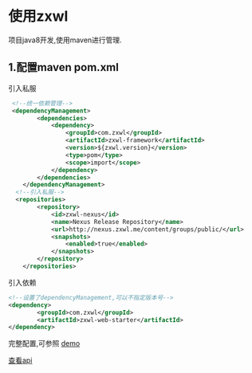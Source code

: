 # 使用zxwl
项目java8开发,使用maven进行管理.

## 1.配置maven pom.xml
引入私服
```xml
 <!--统一依赖管理-->
 <dependencyManagement>
        <dependencies>
            <dependency>
                <groupId>com.zxwl</groupId>
                <artifactId>zxwl-framework</artifactId>
                <version>${zxwl.version}</version>
                <type>pom</type>
                <scope>import</scope>
            </dependency>
        </dependencies>
    </dependencyManagement>
  <!--引入私服-->
  <repositories>
        <repository>
            <id>zxwl-nexus</id>
            <name>Nexus Release Repository</name>
            <url>http://nexus.zxwl.me/content/groups/public/</url>
            <snapshots>
                <enabled>true</enabled>
            </snapshots>
        </repository>
    </repositories>
```

引入依赖
```xml
<!--设置了dependencyManagement,可以不指定版本号-->
<dependency>
        <groupId>com.zxwl</groupId>
        <artifactId>zxwl-web-starter</artifactId>
</dependency>
```

完整配置,可参照 [demo](https://github.com/hs-web/zxwl-demo/blob/master/pom.xml)

[查看api](2.API.md)
